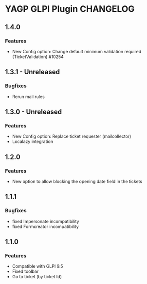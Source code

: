 # YAGP GLPI Plugin CHANGELOG
## 1.4.0
### Features
- New Config option: Change default minimum validation required (TicketValidation) #10254

## 1.3.1 - Unreleased
### Bugfixes
- Rerun mail rules

## 1.3.0 - Unreleased
### Features
- New Config option: Replace ticket requester (mailcollector)
- Localazy integration

## 1.2.0
### Features
- New option to allow blocking the opening date field in the tickets

## 1.1.1
### Bugfixes
- fixed Impersonate incompatibility
- fixed Formcreator incompatibility

## 1.1.0
### Features
- Compatible with GLPI 9.5
- Fixed toolbar
- Go to ticket (by ticket Id)